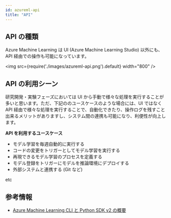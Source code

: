 ```yaml
---
id: azureml-api
title: "API"
---
```



## API の種類
Azure Machine Learning は UI (Azure Machine Learning Studio) 以外にも、API 経由での操作も可能になっています。

<img src={require('./images/azureml-api.png').default} width="800" /><br />

## API の利用シーン

研究開発・実験フェーズにおいては UI から手動で様々な処理を実行することが多いと思います。ただ、下記ののユースケースのような場合には、UI ではなく API 経由で様々な処理を実行することで、自動化できたり、操作ログを残すこと出来るメリットがありますし、システム間の連携も可能になり、利便性が向上します。

**API を利用するユースケース**

- モデル学習を毎週自動的に実行する
- コードの変更をトリガーとしてモデル学習を実行する
- 再現できるモデル学習のプロセスを定義する
- モデル登録をトリガーにモデルを推論環境にデプロイする
- 外部システムと連携する (Git など)

etc



## 参考情報
- [Azure Machine Learning CLI と Python SDK v2 の概要](https://docs.microsoft.com/ja-jp/azure/machine-learning/concept-v2)